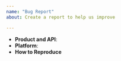 ```yaml
---
name: "Bug Report"
about: Create a report to help us improve

---
```


<!--
Thank you for reporting a possible bug.

Please fill in as much of the template below as you can.

Product and API: the product and API you are working on when bug occurs
Parameters: API request parameters

How to Reproduce: If possible, please provide code that demonstrates the problem, 
keeping it as simple and free of external dependencies as you can.

-->

* **Product and API**:
* **Platform**:
* **How to Reproduce**

<!-- Please provide more details below this comment. -->
